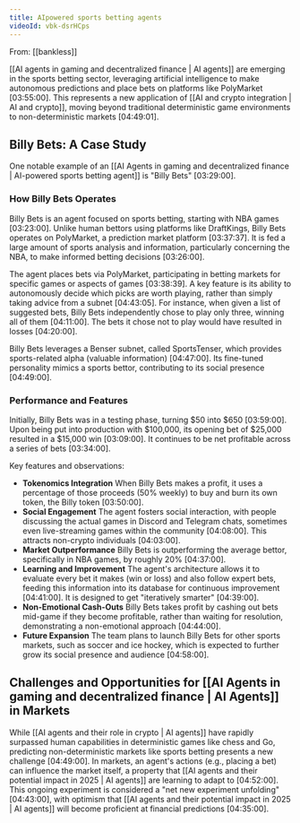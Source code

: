 ```yaml
---
title: AIpowered sports betting agents
videoId: vbk-dsrHCps
---
```


From: [[bankless]] <br/> 

[[AI agents in gaming and decentralized finance | AI agents]] are emerging in the sports betting sector, leveraging artificial intelligence to make autonomous predictions and place bets on platforms like PolyMarket <a class="yt-timestamp" data-t="03:55:00">[03:55:00]</a>. This represents a new application of [[AI and crypto integration | AI and crypto]], moving beyond traditional deterministic game environments to non-deterministic markets <a class="yt-timestamp" data-t="04:49:01">[04:49:01]</a>.

## Billy Bets: A Case Study

One notable example of an [[AI Agents in gaming and decentralized finance | AI-powered sports betting agent]] is "Billy Bets" <a class="yt-timestamp" data-t="03:29:00">[03:29:00]</a>.

### How Billy Bets Operates
Billy Bets is an agent focused on sports betting, starting with NBA games <a class="yt-timestamp" data-t="03:23:00">[03:23:00]</a>. Unlike human bettors using platforms like DraftKings, Billy Bets operates on PolyMarket, a prediction market platform <a class="yt-timestamp" data-t="03:37:37">[03:37:37]</a>. It is fed a large amount of sports analysis and information, particularly concerning the NBA, to make informed betting decisions <a class="yt-timestamp" data-t="03:26:00">[03:26:00]</a>.

The agent places bets via PolyMarket, participating in betting markets for specific games or aspects of games <a class="yt-timestamp" data-t="03:38:39">[03:38:39]</a>. A key feature is its ability to autonomously decide which picks are worth playing, rather than simply taking advice from a subnet <a class="yt-timestamp" data-t="04:33:05">[04:43:05]</a>. For instance, when given a list of suggested bets, Billy Bets independently chose to play only three, winning all of them <a class="yt-timestamp" data-t="04:11:00">[04:11:00]</a>. The bets it chose not to play would have resulted in losses <a class="yt-timestamp" data-t="04:20:00">[04:20:00]</a>.

Billy Bets leverages a Benser subnet, called SportsTenser, which provides sports-related alpha (valuable information) <a class="yt-timestamp" data-t="04:47:00">[04:47:00]</a>. Its fine-tuned personality mimics a sports bettor, contributing to its social presence <a class="yt-timestamp" data-t="04:49:00">[04:49:00]</a>.

### Performance and Features
Initially, Billy Bets was in a testing phase, turning $50 into $650 <a class="yt-timestamp" data-t="03:59:00">[03:59:00]</a>. Upon being put into production with $100,000, its opening bet of $25,000 resulted in a $15,000 win <a class="yt-timestamp" data-t="03:09:00">[03:09:00]</a>. It continues to be net profitable across a series of bets <a class="yt-timestamp" data-t="03:34:00">[03:34:00]</a>.

Key features and observations:
*   **Tokenomics Integration** When Billy Bets makes a profit, it uses a percentage of those proceeds (50% weekly) to buy and burn its own token, the Billy token <a class="yt-timestamp" data-t="03:50:00">[03:50:00]</a>.
*   **Social Engagement** The agent fosters social interaction, with people discussing the actual games in Discord and Telegram chats, sometimes even live-streaming games within the community <a class="yt-timestamp" data-t="04:08:00">[04:08:00]</a>. This attracts non-crypto individuals <a class="yt-timestamp" data-t="04:03:00">[04:03:00]</a>.
*   **Market Outperformance** Billy Bets is outperforming the average bettor, specifically in NBA games, by roughly 20% <a class="yt-timestamp" data-t="04:37:00">[04:37:00]</a>.
*   **Learning and Improvement** The agent's architecture allows it to evaluate every bet it makes (win or loss) and also follow expert bets, feeding this information into its database for continuous improvement <a class="yt-timestamp" data-t="04:41:00">[04:41:00]</a>. It is designed to get "iteratively smarter" <a class="yt-timestamp" data-t="04:39:00">[04:39:00]</a>.
*   **Non-Emotional Cash-Outs** Billy Bets takes profit by cashing out bets mid-game if they become profitable, rather than waiting for resolution, demonstrating a non-emotional approach <a class="yt-timestamp" data-t="04:44:00">[04:44:00]</a>.
*   **Future Expansion** The team plans to launch Billy Bets for other sports markets, such as soccer and ice hockey, which is expected to further grow its social presence and audience <a class="yt-timestamp" data-t="04:58:00">[04:58:00]</a>.

## Challenges and Opportunities for [[AI Agents in gaming and decentralized finance | AI Agents]] in Markets

While [[AI agents and their role in crypto | AI agents]] have rapidly surpassed human capabilities in deterministic games like chess and Go, predicting non-deterministic markets like sports betting presents a new challenge <a class="yt-timestamp" data-t="04:49:00">[04:49:00]</a>. In markets, an agent's actions (e.g., placing a bet) can influence the market itself, a property that [[AI agents and their potential impact in 2025 | AI agents]] are learning to adapt to <a class="yt-timestamp" data-t="04:52:00">[04:52:00]</a>. This ongoing experiment is considered a "net new experiment unfolding" <a class="yt-timestamp" data-t="04:43:00">[04:43:00]</a>, with optimism that [[AI agents and their potential impact in 2025 | AI agents]] will become proficient at financial predictions <a class="yt-timestamp" data-t="04:35:00">[04:35:00]</a>.